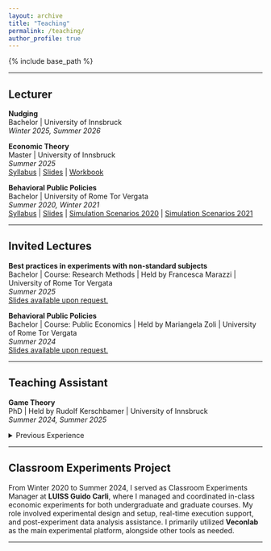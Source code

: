 ```yaml
---
layout: archive
title: "Teaching"
permalink: /teaching/
author_profile: true
---
```


{% include base_path %}

---

## Lecturer

**Nudging**<br>
Bachelor | University of Innsbruck<br>
*Winter 2025, Summer 2026*
<!-- <br><a href="{{ site.baseurl }}/files/nudging_syllabus.pdf">Syllabus</a> | <a href="{{ site.baseurl }}/files/nudging_materials.zip">Teaching Materials</a> -->

**Economic Theory**<br>
Master | University of Innsbruck<br>
*Summer 2025*<br>
<a href="{{ site.baseurl }}/files/UIBK_ET_Syllabus.pdf">Syllabus</a> | <a href="{{ site.baseurl }}/files/UIBK_ET_Slides.pdf">Slides</a> | <a href="{{ site.baseurl }}/files/UIBK_ET_Workbook.pdf">Workbook</a>

<p><strong>Behavioral Public Policies</strong><br>
Bachelor | University of Rome Tor Vergata<br>
<em>Summer 2020, Winter 2021</em><br>
<a href="{{ site.baseurl }}/files/SARI_PCC_Programma.pdf">Syllabus</a> | <a href="{{ site.baseurl }}/files/SARI_PCC_Lezioni.pdf">Slides</a> | <a href="{{ site.baseurl }}/files/SARI_PPC_ScenariSimulazioni_2019-20.pdf">Simulation Scenarios 2020</a> | <a href="{{ site.baseurl }}/files/SARI_PPC_ScenariSimulazioni_2020-21.pdf">Simulation Scenarios 2021</a></p>

---

## Invited Lectures

**Best practices in experiments with non-standard subjects**<br>
Bachelor | Course: Research Methods | Held by Francesca Marazzi | University of Rome Tor Vergata<br>
*Summer 2025*<br>
<u class="spelling">Slides available upon request.</u> 

**Behavioral Public Policies**<br>
Bachelor | Course: Public Economics | Held by Mariangela Zoli | University of Rome Tor Vergata<br>
*Summer 2024*<br>
<u class="spelling">Slides available upon request.</u> 

---

## Teaching Assistant

**Game Theory**<br>
PhD | Held by Rudolf Kerschbamer | University of Innsbruck<br>
*Summer 2024, Summer 2025*

<details>
<summary>Previous Experience</summary>

<p><strong>Global Economics</strong><br>
Bachelor | Held by Michael Pfaffermayr and Harald Puhr | University of Innsbruck<br>
<em>Winter 2024</em></p>

<p><strong>Uncertainty and Information Economics</strong><br>
Master | Held by Daniela Di Cagno | LUISS Guido Carli<br>
<em>Summer 2023, Summer 2024</em><br>
<a href="{{ site.baseurl }}/files/LUISS_EconInfo_2023.pdf">Workbook Summer 2023</a> | <a href="{{ site.baseurl }}/files/LUISS_EconInfo_2024.pdf">Workbook Summer 2024</a></p>

<p><strong>Behavioral Economics and Consumer Decision Making</strong><br>
Master | Held by Nicola Campigotto and Matilde Giaccherini | LUISS Guido Carli<br>
<em>Winter 2023</em></p>

<p><strong>Microeconomics</strong><br>
Bachelor | Held by Lorenzo Spadoni | LUISS Guido Carli<br>
<em>Winter 2022</em><br>
<a href="{{ site.baseurl }}/files/LUISS_SP_Esercitazioni.pdf">Workbook</a> | <a href="{{ site.baseurl }}/files/LUISS_SP_Assignment.pdf">Assignment</a> | <a href="{{ site.baseurl }}/files/LUISS_SP_dofile.do">Dofile Guide</a></p>

<p><strong>Economic Policy</strong><br>
Bachelor | Held by Mariangela Zoli | University of Rome Tor Vergata<br>
<em>Summer 2021</em><br>
<a href="{{ site.baseurl }}/files/DEF_Politica_2021.pdf">Oxford Style Debate Topics</a></p>

<p><strong>Managerial Decision Making</strong><br>
Master | Held by Werner Güth and Vittorio Larocca | LUISS Guido Carli<br>
<em>Summer 2021</em></p>

<p><strong>Microeconomics</strong><br>
Bachelor | Held by Lorenzo Ferrari | LUISS Guido Carli<br>
<em>Summer 2020, Summer 2021</em><br>
<a href="{{ site.baseurl }}/files/LUISS_DEF_Micro_2020.pdf">Workbook Summer 2020</a> | <a href="{{ site.baseurl }}/files/LUISS_DEF_Micro_2021.pdf">Workbook Summer 2021</a></p>

<p><strong>Microeconomics</strong><br>
Bachelor | Held by Gustavo Piga | University of Rome Tor Vergata<br>
<em>Summer 2020, Summer 2021</em><br>
<a href="{{ site.baseurl }}/files/GG_Micro_2020.pdf">Workbook Summer 2020</a> | <a href="{{ site.baseurl }}/files/GG_Micro_2021.pdf">Workbook Summer 2021</a></p>

<p><strong>Microeconomics</strong><br>
Bachelor | Held by Gustavo Piga | University of Rome Tor Vergata<br>
<em>Summer 2018, Summer 2020, Summer 2021</em><br>
<a href="{{ site.baseurl }}/files/SARI_Micro_2018.pdf">Workbook Summer 2018</a> | <a href="{{ site.baseurl }}/files/SARI_Micro_2020.pdf">Workbook Summer 2020</a> | <a href="{{ site.baseurl }}/files/SARI_Micro_2021.pdf">Workbook Summer 2021</a></p>

<p><strong>Game Theory</strong><br>
Bachelor | Held by Bruno Chiarini | University of Rome Tor Vergata<br>
<em>Summer 2020, Summer 2021</em></p>

<p><strong>Seminar in Experimental Economics</strong><br>
Master | Held by Luca Panaccione | University of Rome Tor Vergata<br>
<em>April-November 2020</em></p>

<p><strong>Public Economics</strong><br>
Bachelor | Held by Gianni De Fraja | University of Rome Tor Vergata<br>
<em>Summer 2020</em></p>

</details>

---

## Classroom Experiments Project

<p>From Winter 2020 to Summer 2024, I served as Classroom Experiments Manager at <strong>LUISS Guido Carli</strong>, where I managed and coordinated in-class economic experiments for both undergraduate and graduate courses. My role involved experimental design and setup, real-time execution support, and post-experiment data analysis assistance. I primarily utilized <strong>Veconlab</strong> as the main experimental platform, alongside other tools as needed.</p>

---
